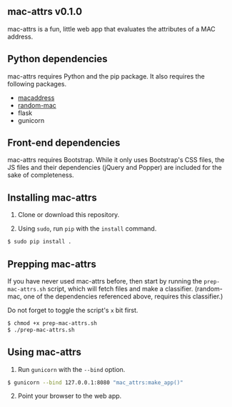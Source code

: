 ## mac-attrs v0.1.0

mac-attrs is a fun, little web app that evaluates the attributes of a MAC address.


## Python dependencies

mac-attrs requires Python and the pip package.  It also requires the following packages.

- [macaddress](https://github.com/critical-path/macaddress)
- [random-mac](https://github.com/critical-path/random-mac)
- flask
- gunicorn


## Front-end dependencies

mac-attrs requires Bootstrap.  While it only uses Bootstrap's CSS files, the JS files and their dependencies (jQuery and Popper) are included for the sake of completeness.


## Installing mac-attrs

1. Clone or download this repository.

2. Using `sudo`, run `pip` with the `install` command.

```bash
$ sudo pip install .
```


## Prepping mac-attrs

If you have never used mac-attrs before, then start by running the `prep-mac-attrs.sh` script, which will fetch files and make a classifier.  (random-mac, one of the dependencies referenced above, requires this classifier.)

Do not forget to toggle the script's `x` bit first.

```bash
$ chmod +x prep-mac-attrs.sh
$ ./prep-mac-attrs.sh
```


## Using mac-attrs

1. Run `gunicorn` with the `--bind` option.

```bash
$ gunicorn --bind 127.0.0.1:8080 "mac_attrs:make_app()"
```

2. Point your browser to the web app.
